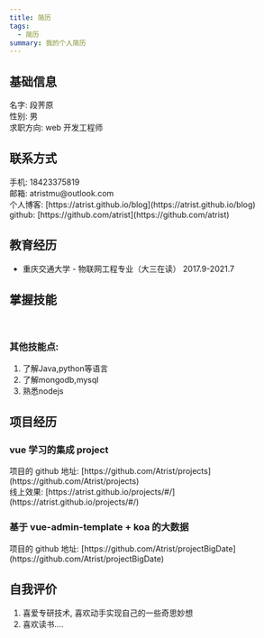 ```yaml
---
title: 简历
tags:
  - 简历
summary: 我的个人简历
---
```


## 基础信息

名字: 段荠原<br/>
性别: 男<br/>
求职方向: web 开发工程师<br/>

## 联系方式

手机: 18423375819<br/>
邮箱: atristmu@outlook.com<br/>
个人博客: [https://atrist.github.io/blog](https://atrist.github.io/blog)<br/>
github: [https://github.com/atrist](https://github.com/atrist)

## 教育经历

- 重庆交通大学 - 物联网工程专业（大三在读） 2017.9-2021.7

## 掌握技能

<br/>
<level name="HTML"  progress="80"/>

<level name="PUG" progress="40"/>

<level name="CSS" progress="75"/>

<level name="SCSS" progress="70"/>

<level name="JS" progress="90"/>

<level name="Vue,Vue全家桶" progress="70"/>

### 其他技能点:
1. 了解Java,python等语言
2. 了解mongodb,mysql
3. 熟悉nodejs



## 项目经历

### vue 学习的集成 project

项目的 github 地址: [https://github.com/Atrist/projects](https://github.com/Atrist/projects)<br/>
线上效果: [https://atrist.github.io/projects/#/](https://atrist.github.io/projects/#/)



### 基于 vue-admin-template + koa 的大数据

项目的 github 地址: [https://github.com/Atrist/projectBigDate](https://github.com/Atrist/projectBigDate)<br/>

## 自我评价

1. 喜爱专研技术, 喜欢动手实现自己的一些奇思妙想
2. 喜欢读书....

<style lang="scss" scoped>
a{
  text-decoration: none;
}
</style>
